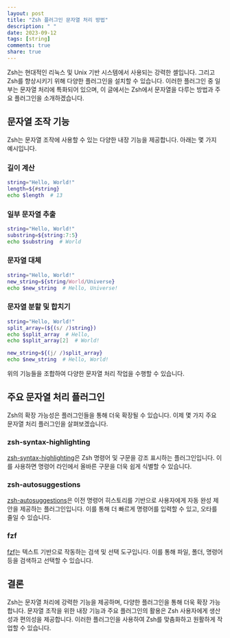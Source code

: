 ```yaml
---
layout: post
title: "Zsh 플러그인 문자열 처리 방법"
description: " "
date: 2023-09-12
tags: [string]
comments: true
share: true
---
```


Zsh는 현대적인 리눅스 및 Unix 기반 시스템에서 사용되는 강력한 셸입니다. 그리고 Zsh를 향상시키기 위해 다양한 플러그인을 설치할 수 있습니다. 이러한 플러그인 중 일부는 문자열 처리에 특화되어 있으며, 이 글에서는 Zsh에서 문자열을 다루는 방법과 주요 플러그인을 소개하겠습니다.

## 문자열 조작 기능

Zsh는 문자열 조작에 사용할 수 있는 다양한 내장 기능을 제공합니다. 아래는 몇 가지 예시입니다.

### 길이 계산

```zsh
string="Hello, World!"
length=${#string}
echo $length  # 13
```

### 일부 문자열 추출

```zsh
string="Hello, World!"
substring=${string:7:5}
echo $substring  # World
```

### 문자열 대체

```zsh
string="Hello, World!"
new_string=${string/World/Universe}
echo $new_string  # Hello, Universe!
```

### 문자열 분할 및 합치기

```zsh
string="Hello, World!"
split_array=(${(s/ /)string})
echo $split_array  # Hello,
echo $split_array[2]  # World!

new_string=${(j/ /)split_array}
echo $new_string  # Hello, World!
```

위의 기능들을 조합하여 다양한 문자열 처리 작업을 수행할 수 있습니다.

## 주요 문자열 처리 플러그인

Zsh의 확장 가능성은 플러그인들을 통해 더욱 확장될 수 있습니다. 이제 몇 가지 주요 문자열 처리 플러그인을 살펴보겠습니다.

### zsh-syntax-highlighting

[zsh-syntax-highlighting](https://github.com/zsh-users/zsh-syntax-highlighting)은 Zsh 명령어 및 구문을 강조 표시하는 플러그인입니다. 이를 사용하면 명령어 라인에서 올바른 구문을 더욱 쉽게 식별할 수 있습니다.

### zsh-autosuggestions

[zsh-autosuggestions](https://github.com/zsh-users/zsh-autosuggestions)은 이전 명령어 히스토리를 기반으로 사용자에게 자동 완성 제안을 제공하는 플러그인입니다. 이를 통해 더 빠르게 명령어를 입력할 수 있고, 오타를 줄일 수 있습니다.

### fzf

[fzf](https://github.com/junegunn/fzf)는 텍스트 기반으로 작동하는 검색 및 선택 도구입니다. 이를 통해 파일, 폴더, 명령어 등을 검색하고 선택할 수 있습니다.

## 결론

Zsh는 문자열 처리에 강력한 기능을 제공하며, 다양한 플러그인을 통해 더욱 확장 가능합니다. 문자열 조작을 위한 내장 기능과 주요 플러그인의 활용은 Zsh 사용자에게 생산성과 편의성을 제공합니다. 이러한 플러그인을 사용하여 Zsh를 맞춤화하고 원활하게 작업할 수 있습니다.